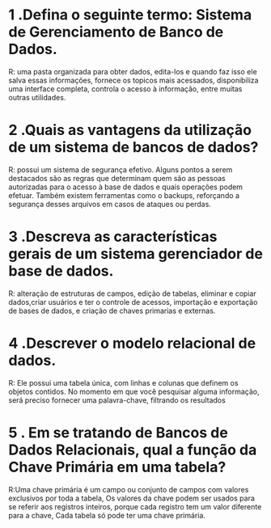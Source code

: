 # 1 .Defina o seguinte termo: Sistema de Gerenciamento de Banco de Dados.
 R: uma pasta organizada para obter dados, edita-los e quando faz isso ele salva essas informações, fornece os topicos mais acessados, disponibiliza uma interface completa, controla o acesso à informação, entre muitas outras utilidades. 
 
 # 2 .Quais as vantagens da utilização de um sistema de bancos de dados? 
 R: possui um sistema de segurança efetivo. Alguns pontos a serem destacados são as regras que determinam quem são as pessoas autorizadas para o acesso à base de dados e quais operações podem efetuar. Também existem ferramentas como o backups, reforçando a segurança desses arquivos em casos de ataques ou perdas.
 
  # 3 .Descreva as características gerais de um sistema gerenciador de base de dados.
   R: alteração de estruturas de campos, 
   edição de tabelas, eliminar e copiar dados,criar usuários e ter o controle de acessos,  importação e exportação de bases de dados, e criação de chaves primarias e externas.

# 4 .Descrever o modelo relacional de dados.
  R: Ele possui uma tabela única, com linhas e colunas que definem os objetos contidos. No momento em que você pesquisar alguma informação, será preciso fornecer uma palavra-chave, filtrando os resultados

# 5 . Em se tratando de Bancos de Dados Relacionais, qual a função da Chave Primária em uma tabela?
R:Uma  chave primária é um campo ou conjunto de campos com valores exclusivos por toda a tabela, Os valores da chave podem ser usados para se referir aos registros inteiros, porque cada registro tem um valor diferente para a chave, Cada tabela só pode ter uma chave primária.                                                                                                         

